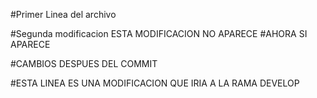 #Primer Linea del archivo

#Segunda modificacion ESTA MODIFICACION NO APARECE
#AHORA SI APARECE

#CAMBIOS DESPUES DEL COMMIT

#ESTA LINEA ES UNA MODIFICACION QUE IRIA A LA RAMA DEVELOP